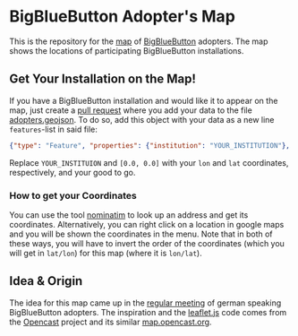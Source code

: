 # BigBlueButton Adopter's Map

This is the repository for the [map](http://bbbmap.uos.de) of [BigBlueButton](https://bigbluebutton.org/) adopters.
The map shows the locations of participating BigBlueButton installations.

## Get Your Installation on the Map!

If you have a BigBlueButton installation and would like it to appear on the map, just create a [pull request](https://github.com/elan-ev/bigbluebutton-map/pulls) where you add your data to the file [adopters.geojson](adopters.geojson).
To do so, add this object with your data as a new line `features`-list in said file:

```json
{"type": "Feature", "properties": {"institution": "YOUR_INSTITUTION"}, "geometry": {"type": "Point", "coordinates": [0.0, 0.0]}}
```

Replace `YOUR_INSTITUION` and `[0.0, 0.0]` with your `lon` and `lat` coordinates, respectively, and your good to go.

### How to get your Coordinates

You can use the tool [nominatim](https://nominatim.openstreetmap.org) to look up an address and get its coordinates.
Alternatively, you can right click on a location in google maps and you will be shown the coordinates in the menu.
Note that in both of these ways, you will have to invert the order of the coordinates (which you will get in `lat/lon`) for this map (where it is `lon/lat`).

## Idea & Origin

The idea for this map came up in the [regular meeting](https://hackmd.io/@lkiesow/bigbluebutton-adopters-meeting) of german speaking BigBlueButton adopters.
The inspiration and the [leaflet.js](https://leafletjs.com/) code comes from the [Opencast](https://opencast.org/) project and its similar [map.opencast.org](https://map.opencast.org/).
